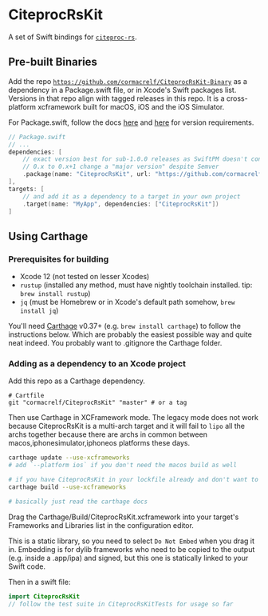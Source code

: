 # CiteprocRsKit

A set of Swift bindings for
[`citeproc-rs`](https://github.com/zotero/citeproc-rs).

## Pre-built Binaries

Add the repo [`https://github.com/cormacrelf/CiteprocRsKit-Binary`][bin] as a
dependency in a Package.swift file, or in Xcode's Swift packages list. Versions
in that repo align with tagged releases in this repo. It is a cross-platform
xcframework built for macOS, iOS and the iOS Simulator.

For Package.swift, follow the docs [here][v1] and [here][v2] for version requirements.

[bin]: https://github.com/cormacrelf/CiteprocRsKit-Binary
[v1]: https://github.com/apple/swift-package-manager/blob/main/Documentation/PackageDescription.md#package-dependency
[v2]: https://github.com/apple/swift-package-manager/blob/main/Documentation/PackageDescription.md#package-dependency-requirement

```swift
// Package.swift
// ...
dependencies: [
    // exact version best for sub-1.0.0 releases as SwiftPM doesn't consider an
    // 0.x to 0.x+1 change a "major version" despite Semver
    .package(name: "CiteprocRsKit", url: "https://github.com/cormacrelf/CiteprocRsKit-Binary", .exact("0.2.1")),
],
targets: [
    // and add it as a dependency to a target in your own project
    .target(name: "MyApp", dependencies: ["CiteprocRsKit"])
]
```

## Using Carthage

### Prerequisites for building

* Xcode 12 (not tested on lesser Xcodes)
* `rustup` (installed any method, must have nightly toolchain installed. tip: `brew install rustup`)
* `jq` (must be Homebrew or in Xcode's default path somehow, `brew install jq`)

You'll need [Carthage](https://github.com/Carthage/Carthage) v0.37+ (e.g. `brew install
carthage`) to follow the instructions below. Which are probably the easiest
possible way and quite neat indeed. You probably want to .gitignore the
Carthage folder.

### Adding as a dependency to an Xcode project

Add this repo as a Carthage dependency.

```
# Cartfile
git "cormacrelf/CiteprocRsKit" "master" # or a tag
```

Then use Carthage in XCFramework mode. The legacy mode does not work because
CiteprocRsKit is a multi-arch target and it will fail to `lipo` all the archs
together because there are archs in common between
macos,iphonesimulator,iphoneos platforms these days.

```sh
carthage update --use-xcframeworks
# add `--platform ios` if you don't need the macos build as well

# if you have CiteprocRsKit in your lockfile already and don't want to update, run
carthage build --use-xcframeworks

# basically just read the carthage docs
```

Drag the Carthage/Build/CiteprocRsKit.xcframework into your target's Frameworks
and Libraries list in the configuration editor.

This is a static library, so you need to select `Do Not Embed` when you drag it
in. Embedding is for dylib frameworks who need to be copied to the output (e.g.
inside a .app/ipa) and signed, but this one is statically linked to your Swift
code.

Then in a swift file:

```swift
import CiteprocRsKit
// follow the test suite in CiteprocRsKitTests for usage so far
```

